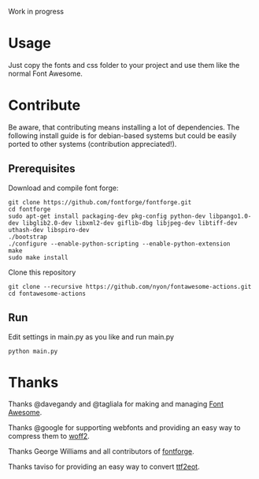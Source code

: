Work in progress

# Usage

Just copy the fonts and css folder to your project and use them like the normal Font Awesome. 


# Contribute
Be aware, that contributing means installing a lot of dependencies. The following install guide is for debian-based systems but could be easily ported to other systems (contribution appreciated!).

## Prerequisites

Download and compile font forge:
    
    git clone https://github.com/fontforge/fontforge.git
    cd fontforge
    sudo apt-get install packaging-dev pkg-config python-dev libpango1.0-dev libglib2.0-dev libxml2-dev giflib-dbg libjpeg-dev libtiff-dev uthash-dev libspiro-dev
    ./bootstrap
    ./configure --enable-python-scripting --enable-python-extension
    make
    sudo make install

Clone this repository

    git clone --recursive https://github.com/nyon/fontawesome-actions.git
    cd fontawesome-actions

## Run

Edit settings in main.py as you like and run main.py

    python main.py



# Thanks

Thanks @davegandy and @tagliala for making and managing [Font Awesome](http://fontawesome.io).

Thanks @google for supporting webfonts and providing an easy way to compress them to [woff2](https://github.com/google/woff2).

Thanks George Williams and all contributors of [fontforge](https://fontforge.github.io/en-US/). 

Thanks taviso for providing an easy way to convert [ttf2eot](https://code.google.com/p/ttf2eot/).